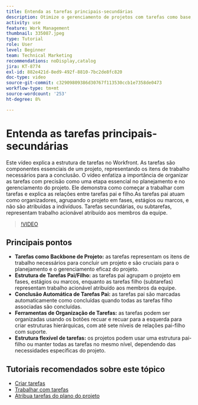```yaml
---
title: Entenda as tarefas principais-secundárias
description: Otimize o gerenciamento de projetos com tarefas como base, usando estruturas pai-filho, conclusão automática de tarefas pai, ferramentas flexíveis de organização e estruturação de tarefas personalizadas para obter eficiência.
activity: use
feature: Work Management
thumbnail: 335087.jpeg
type: Tutorial
role: User
level: Beginner
team: Technical Marketing
recommendations: noDisplay,catalog
jira: KT-8774
exl-id: 882e421d-8ed9-492f-8810-7bc2de8fc820
doc-type: video
source-git-commit: c32909809386d30767f113530ccb1e7358de0473
workflow-type: tm+mt
source-wordcount: '253'
ht-degree: 8%

---
```


# Entenda as tarefas principais-secundárias

Este vídeo explica a estrutura de tarefas no Workfront. As tarefas são componentes essenciais de um projeto, representando os itens de trabalho necessários para a conclusão.&#x200B; O vídeo enfatiza a importância de organizar as tarefas com precisão como uma etapa essencial no planejamento e no gerenciamento do projeto. Ele demonstra como começar a trabalhar com tarefas e explica as relações entre tarefas pai e filho.
&#x200B;As tarefas pai atuam como organizadores, agrupando o projeto em fases, estágios ou marcos, e não são atribuídas a indivíduos. Tarefas secundárias, ou subtarefas, representam trabalho acionável atribuído aos membros da equipe.

>[!VIDEO](https://video.tv.adobe.com/v/335087/?quality=12&learn=on&enablevpops)

## Principais pontos

* **Tarefas como Backbone de Projeto:** as tarefas representam os itens de trabalho necessários para concluir um projeto e são cruciais para o planejamento e o gerenciamento eficaz do projeto. &#x200B;
* **Estrutura de Tarefas Pai/Filho:** as tarefas pai agrupam o projeto em fases, estágios ou marcos, enquanto as tarefas filho (subtarefas) representam trabalho acionável atribuído aos membros da equipe. &#x200B;
* **Conclusão Automática de Tarefas Pai:** as tarefas pai são marcadas automaticamente como concluídas quando todas as tarefas filho associadas são concluídas. &#x200B;
* **Ferramentas de Organização de Tarefas:** as tarefas podem ser organizadas usando os botões recuar e recuar para a esquerda para criar estruturas hierárquicas, com até sete níveis de relações pai-filho com suporte.
* **Estrutura flexível de tarefas:** os projetos podem usar uma estrutura pai-filho ou manter todas as tarefas no mesmo nível, dependendo das necessidades específicas do projeto. &#x200B;


## Tutoriais recomendados sobre este tópico

* [Criar tarefas](/help/manage-work/tasks/how-to-create-tasks.md)
* [Trabalhar com tarefas](/help/manage-work/tasks/work-with-tasks.md)
* [Atribua tarefas do plano do projeto](/help/manage-work/tasks/assign-tasks-from-the-project-plan.md)

